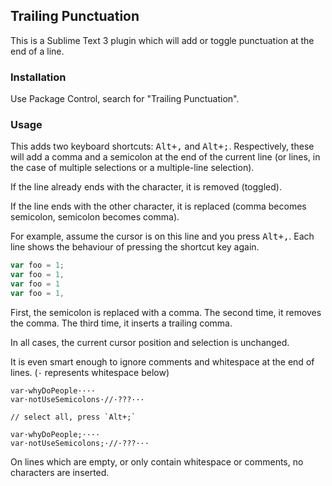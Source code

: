 ## Trailing Punctuation

This is a Sublime Text 3 plugin which will add or toggle punctuation at the end of a line.

### Installation

Use Package Control, search for "Trailing Punctuation".

### Usage

This adds two keyboard shortcuts: <kbd>Alt+,</kbd> and <kbd>Alt+;</kbd>. Respectively, these will add a comma and a semicolon at the end of the current line (or lines, in the case of multiple selections or a multiple-line selection).

If the line already ends with the character, it is removed (toggled).

If the line ends with the other character, it is replaced (comma becomes semicolon, semicolon becomes comma).

For example, assume the cursor is on this line and you press <kbd>Alt+,</kbd>. Each line shows the behaviour of pressing the shortcut key again.

```js
var foo = 1;
var foo = 1,
var foo = 1
var foo = 1,
```

First, the semicolon is replaced with a comma. The second time, it removes the comma. The third time, it inserts a trailing comma.

In all cases, the current cursor position and selection is unchanged.

It is even smart enough to ignore comments and whitespace at the end of lines. (`·` represents whitespace below)

```
var·whyDoPeople····
var·notUseSemicolons·//·???···

// select all, press `Alt+;`

var·whyDoPeople;····
var·notUseSemicolons;·//·???···
```

On lines which are empty, or only contain whitespace or comments, no characters are inserted.
